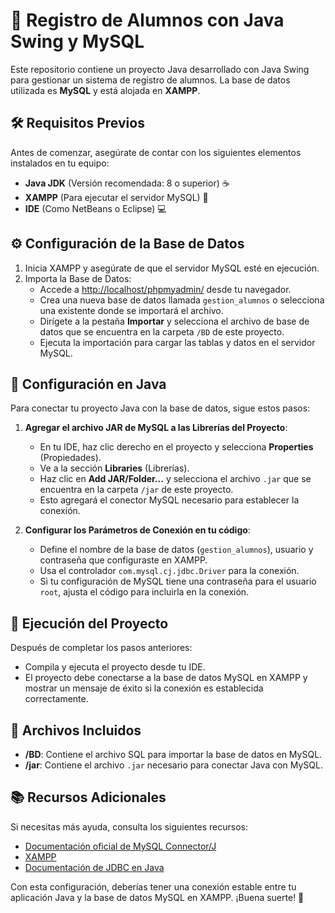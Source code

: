 # 📝 Registro de Alumnos con Java Swing y MySQL

Este repositorio contiene un proyecto Java desarrollado con Java Swing para gestionar un sistema de registro de alumnos. La base de datos utilizada es **MySQL** y está alojada en **XAMPP**.

## 🛠️ Requisitos Previos

Antes de comenzar, asegúrate de contar con los siguientes elementos instalados en tu equipo:

- **Java JDK** (Versión recomendada: 8 o superior) ☕
- **XAMPP** (Para ejecutar el servidor MySQL) 🐬
- **IDE** (Como NetBeans o Eclipse) 💻

## ⚙️ Configuración de la Base de Datos

1. Inicia XAMPP y asegúrate de que el servidor MySQL esté en ejecución.
2. Importa la Base de Datos:
   - Accede a [http://localhost/phpmyadmin/](http://localhost/phpmyadmin/) desde tu navegador.
   - Crea una nueva base de datos llamada `gestion_alumnos` o selecciona una existente donde se importará el archivo.
   - Dirígete a la pestaña **Importar** y selecciona el archivo de base de datos que se encuentra en la carpeta `/BD` de este proyecto.
   - Ejecuta la importación para cargar las tablas y datos en el servidor MySQL.

## 🔌 Configuración en Java

Para conectar tu proyecto Java con la base de datos, sigue estos pasos:

1. **Agregar el archivo JAR de MySQL a las Librerías del Proyecto**:
   - En tu IDE, haz clic derecho en el proyecto y selecciona **Properties** (Propiedades).
   - Ve a la sección **Libraries** (Librerías).
   - Haz clic en **Add JAR/Folder...** y selecciona el archivo `.jar` que se encuentra en la carpeta `/jar` de este proyecto.
   - Esto agregará el conector MySQL necesario para establecer la conexión.

2. **Configurar los Parámetros de Conexión en tu código**:
   - Define el nombre de la base de datos (`gestion_alumnos`), usuario y contraseña que configuraste en XAMPP.
   - Usa el controlador `com.mysql.cj.jdbc.Driver` para la conexión.
   - Si tu configuración de MySQL tiene una contraseña para el usuario `root`, ajusta el código para incluirla en la conexión.

## 🚀 Ejecución del Proyecto

Después de completar los pasos anteriores:

- Compila y ejecuta el proyecto desde tu IDE.
- El proyecto debe conectarse a la base de datos MySQL en XAMPP y mostrar un mensaje de éxito si la conexión es establecida correctamente.

## 📂 Archivos Incluidos

- **/BD**: Contiene el archivo SQL para importar la base de datos en MySQL.
- **/jar**: Contiene el archivo `.jar` necesario para conectar Java con MySQL.

## 📚 Recursos Adicionales

Si necesitas más ayuda, consulta los siguientes recursos:

- [Documentación oficial de MySQL Connector/J](https://dev.mysql.com/doc/connector-j/8.0/en/)
- [XAMPP](https://www.apachefriends.org/index.html)
- [Documentación de JDBC en Java](https://docs.oracle.com/javase/8/docs/technotes/guides/jdbc/)

Con esta configuración, deberías tener una conexión estable entre tu aplicación Java y la base de datos MySQL en XAMPP. ¡Buena suerte! 🎉
